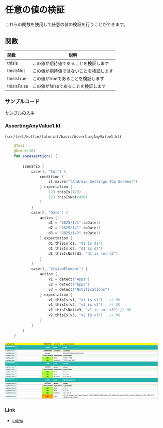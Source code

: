 # 任意の値の検証

これらの関数を使用して任意の値の検証を行うことができます。

## 関数

| 関数          | 説明                   |
|:------------|----------------------|
| thisIs      | この値が期待値であることを検証します   |
| thisIsNot   | この値が期待値ではないことを検証します  |
| thisIsTrue  | この値がtrueであることを検証します  |
| thisIsFalse | この値がfalseであることを検証します |

### サンプルコード

[サンプルの入手](../../../getting_samples_ja.md)

### AssertingAnyValue1.kt

(`src/test/kotlin/tutorial/basic/AssertingAnyValue1.kt`)

```kotlin
    @Test
    @Order(10)
    fun anyAssertion() {

        scenario {
            case(1, "Int") {
                condition {
                    it.macro("[Android Settings Top Screen]")
                }.expectation {
                    123.thisIs(123)
                    123.thisIsNot(456)
                }
            }
            case(2, "Date") {
                action {
                    d1 = "2025/1/1".toDate()
                    d2 = "2025/1/1".toDate()
                    d3 = "2025/1/2".toDate()
                }.expectation {
                    d1.thisIs(d1, "d1 is d1")
                    d1.thisIs(d2, "d1 is d2")
                    d1.thisIsNot(d3, "d1 is not d3")
                }
            }
            case(3, "VisionElement") {
                action {
                    v1 = detect("Apps")
                    v2 = detect("Apps")
                    v3 = detect("Notifications")
                }.expectation {
                    v1.thisIs(v1, "v1 is v1")   // OK
                    v1.thisIs(v2, "v1 is v2")   // OK
                    v1.thisIsNot(v3, "v1 is not v3") // OK
                    v2.thisIs(v3, "v2 is v3")   // NG
                }
            }
        }
    }
```

![](_images/asserting_any_value.png)

### Link

- [index](../../../../index_ja.md)

